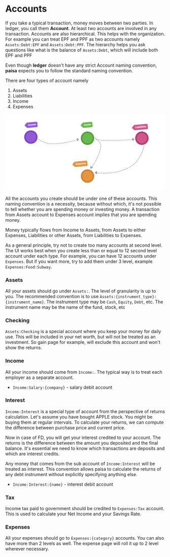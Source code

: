 # Accounts

If you take a typical transaction, money moves between two parties. In
ledger, you call them **Account**. At least two accounts are involved
in any transaction. Accounts are also hierarchical. This helps with
the organization. For example you can treat EPF and PPF as two
accounts namely `Assets:Debt:EPF` and `Assets:Debt:PPF`. The
hierarchy helps you ask questions like what is the balance of
`Assets:Debt`, which will include both EPF and PPF

Even though **ledger** doesn't have any strict Account naming
convention, **paisa** expects you to follow the standard naming
convention.

There are four types of account namely

1. Assets
1. Liabilities
1. Income
1. Expenses

![Flow](images/flow.png)

All the accounts you create should be under one of these
accounts. This naming convention is a necessity, because without
which, it's not possible to tell whether you are spending money or
investing money. A transaction from Assets account to Expenses account
implies that you are spending money.

Money typically flows from Income to Assets, from Assets to either
Expenses, Liabilities or other Assets, from Liabilities to Expenses.

As a general principle, try not to create too many accounts at second
level. The UI works best when you create less than or equal to 12
second level account under each type. For example, you can have 12
accounts under `Expenses`. But if you want more, try to add them under
3 level, example `Expenses:Food:Subway`.


### Assets

All your assets should go under `Assets:`. The level of granularity is
up to you. The recommended convention is to use
`Assets:{instrument_type}:{instrument_name}`. The instrument type may
be `Cash`, `Equity`, `Debt`, etc. The instrument name may be the name of
the fund, stock, etc

### Checking

`Assets:Checking` is a special account where you keep your money for
daily use. This will be included in your net worth, but will not be
treated as an investment. So gain page for example, will exclude this
account and won't show the returns.


### Income

All your income should come from `Income:`. The typical way is to
treat each employer as a separate account.

* `Income:Salary:{company}` - salary debit account

### Interest

`Income:Interest` is a special type of account from the perspective of
returns calculation. Let's assume you have bought APPLE stock. You
might be buying them at regular intervals. To calculate your returns,
we can compute the difference between purchase price and current
price.

Now in case of FD, you will get your interest credited to your
account. The returns is the difference between the amount you
deposited and the final balance. It's essential we need to know which
transactions are deposits and which are interest credits.

Any money that comes from the sub account of `Income:Interest` will be
treated as interest. This convention allows paisa to calculate the
returns of any debt instrument without explicitly specifying anything
else.

* `Income:Interest:{name}` - interest debit account

### Tax

Income tax paid to government should be credited to `Expenses:Tax`
account. This is used to calculate your Net Income and your Savings
Rate.

### Expenses

All your expenses should go to `Expenses:{category}` accounts. You can
also have more than 2 levels as well. The expense page will roll it up
to 2 level wherever necessary.
